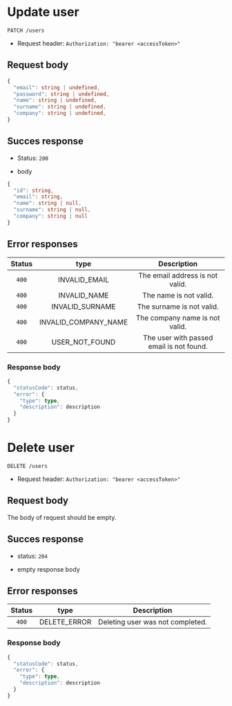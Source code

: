 # Update user

```http
PATCH /users
```

- Request header: `Authorization: "bearer <accessToken>"`

## Request body

```typeScript
{
  "email": string | undefined,
  "password": string | undefined,
  "name": string | undefined,
  "surname": string | undefined,
  "company": string | undefined,
}
```

## Succes response

- Status: `200`

- body

```typeScript
{
  "id": string,
  "email": string,
  "name": string | null,
  "surname": string | null,
  "company": string | null
}
```

## Error responses

| Status |         type         |               Description                |
| :----: | :------------------: | :--------------------------------------: |
| `400`  |    INVALID_EMAIL     |     The email address is not valid.      |
| `400`  |     INVALID_NAME     |          The name is not valid.          |
| `400`  |   INVALID_SURNAME    |        The surname is not valid.         |
| `400`  | INVALID_COMPANY_NAME |      The company name is not valid.      |
| `400`  |    USER_NOT_FOUND    | The user with passed email is not found. |

### Response body

```typeScript
{
  "statusCode": status,
  "error": {
    "type": type,
    "description": description
  }
}
```

# Delete user

```http
DELETE /users
```

- Request header: `Authorization: "bearer <accessToken>"`

## Request body

The body of request should be empty.

## Succes response

- status: `204`

- empty response body

## Error responses

| Status |     type     |           Description            |
| :----: | :----------: | :------------------------------: |
| `400`  | DELETE_ERROR | Deleting user was not completed. |

### Response body

```typeScript
{
  "statusCode": status,
  "error": {
    "type": type,
    "description": description
  }
}
```
